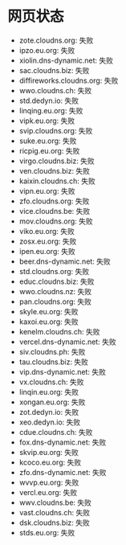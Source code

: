 # 网页状态
- zote.cloudns.org: 失败
- ipzo.eu.org: 失败
- xiolin.dns-dynamic.net: 失败
- sac.cloudns.biz: 失败
- diffireworks.cloudns.org: 失败
- wwo.cloudns.ch: 失败
- std.dedyn.io: 失败
- linqing.eu.org: 失败
- vipk.eu.org: 失败
- svip.cloudns.org: 失败
- suke.eu.org: 失败
- ricpig.eu.org: 失败
- virgo.cloudns.biz: 失败
- ven.cloudns.biz: 失败
- kaixin.cloudns.ch: 失败
- vipn.eu.org: 失败
- zfo.cloudns.org: 失败
- vice.cloudns.be: 失败
- mov.cloudns.org: 失败
- viko.eu.org: 失败
- zosx.eu.org: 失败
- ipen.eu.org: 失败
- beer.dns-dynamic.net: 失败
- std.cloudns.org: 失败
- educ.cloudns.biz: 失败
- wwo.cloudns.nz: 失败
- pan.cloudns.org: 失败
- skyle.eu.org: 失败
- kaxoi.eu.org: 失败
- kenelm.cloudns.ch: 失败
- vercel.dns-dynamic.net: 失败
- siv.cloudns.ph: 失败
- tau.cloudns.biz: 失败
- vip.dns-dynamic.net: 失败
- vx.cloudns.ch: 失败
- linqin.eu.org: 失败
- xongan.eu.org: 失败
- zot.dedyn.io: 失败
- xeo.dedyn.io: 失败
- cdue.cloudns.ch: 失败
- fox.dns-dynamic.net: 失败
- skvip.eu.org: 失败
- kcoco.eu.org: 失败
- zfo.dns-dynamic.net: 失败
- wvvp.eu.org: 失败
- vercl.eu.org: 失败
- wwv.cloudns.be: 失败
- vast.cloudns.ch: 失败
- dsk.cloudns.biz: 失败
- stds.eu.org: 失败
